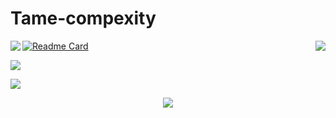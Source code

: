 
# Tame-compexity
<a href="https://github.com/Tame-complexity">
  <img align="left" src="https://github-readme-stats.vercel.app/api?username=Tame-complexity&show_icons=true&theme=onedark&icon_color=#924cf5" />
</a>
<a href="https://github.com/Tame-complexity">
  <img align="right" src="https://github-readme-stats.vercel.app/api/top-langs/?username=Tame-complexity&langs_count=8" />
</a>




[![Readme Card](https://github-readme-stats.vercel.app/api/pin/?username=Tame-complexity&repo=Android-Studio-Graduation-Project
)](https://github.com/Tame-complexity/Android-Studio-Graduation-Project)


![](https://raw.githubusercontent.com/Tame-complexity/Tame-complexity/main/assets/github-contribution-grid-snake.svg)

![](https://gv.halberd.cn/Tame-complexity?theme=stroke-fill&active=3200ff&deactive=f1f1f1&len=0&speed=40&size=60&space=5&tail=1)


<div align="center"><img src="https://raw.githubusercontent.com/Tame-complexity/Tame-complexity/main/assets/github-contribution-grid-snake.svg" ></div>



